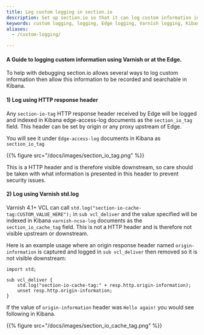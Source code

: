 ```yaml
---
title: Log custom logging in section.io
description: Set up section.io so that it can log custom information in Varnish
keywords: custom logging, logging, Edge logging, Varnish logging, Kibana, Elastic Search, content delivery network, CDN
aliases:
  - /custom-logging/

---
```

#### A Guide to logging custom information using Varnish or at the Edge.

To help with debugging section.io allows several ways to log custom information then allow this information to be recorded and searchable in Kibana.



#### 1) Log using HTTP response header

Any `section-io-tag` HTTP response header received by Edge will be logged and indexed in Kibana edge-access-log documents as the `section_io_tag` field. This header can be set by origin or any proxy upstream of Edge.

You will see it under `Edge-access-log` documents in Kibana as `section_io_tag`

{{% figure src="/docs/images/section_io_tag.png" %}}

This is a HTTP header and is therefore visible downstream, so care should be taken with what information is presented in this header to prevent security issues.


#### 2) Log using Varnish std.log

Varnish 4.1+ VCL can call `std.log("section-io-cache-tag:CUSTOM_VALUE_HERE");` in `sub vcl_deliver` and the value specified will be indexed in Kibana `varnish-ncsa-log` documents as the `section_io_cache_tag` field. This is not a HTTP header and is therefore not visible upstream or downstream. 

Here is an example usage where an origin response header named `origin-information` is captured and logged in `sub vcl_deliver` then removed so it is not visible downstream:
    
    import std;

    sub vcl_deliver {
        std.log("section-io-cache-tag:" + resp.http.origin-information);
        unset resp.http.origin-information;
    }


If the value of `origin-information` header was `Hello again!` you would see following in Kibana.

{{% figure src="/docs/images/section_io_cache_tag.png" %}}
